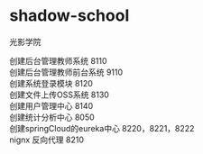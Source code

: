 # shadow-school
光影学院



创建后台管理教师系统      8110    
创建后台管理教师前台系统      9110  
创建系统登录模块        8120    
创建文件上传OSS系统     8130   
创建用户管理中心       8140     
创建统计分析中心    8050    
创建springCloud的eureka中心  8220，8221，8222    
nignx 反向代理  8210